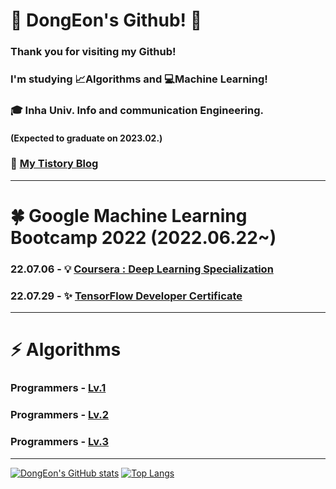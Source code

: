 # :ghost: DongEon's Github! :ghost:

### Thank you for visiting my Github!

### I'm studying :chart_with_upwards_trend:Algorithms and :computer:Machine Learning!  

### :mortar_board: Inha Univ. Info and communication Engineering. 
#### (Expected to graduate on 2023.02.)

### :memo: [My Tistory Blog](https://coding-archive31.tistory.com/)

***

# :four_leaf_clover: Google Machine Learning Bootcamp 2022 (2022.06.22~)

### 22.07.06 - :bulb: [Coursera : Deep Learning Specialization](https://www.credly.com/badges/36ec8c8f-2e43-4f78-b362-cafbaf2728ba)

### 22.07.29 - :sparkles: [TensorFlow Developer Certificate](https://www.credential.net/836293ac-b2a8-48b4-a473-ba0ce51785ba) 

***

# ⚡ Algorithms

### Programmers - [Lv.1](https://github.com/DongEon31/CodingTest_with_Python/tree/main/LEVEL1)

### Programmers - [Lv.2](https://github.com/DongEon31/CodingTest_with_Python/tree/main/LEVEL2)

### Programmers - [Lv.3](https://github.com/DongEon31/CodingTest_with_Python/tree/main/LEVEL3)

***

[![DongEon's GitHub stats](https://github-readme-stats.vercel.app/api?username=DongEon31&show_icons=true&theme=radical)](https://github.com/DongEon31/github-readme-stats) [![Top Langs](https://github-readme-stats.vercel.app/api/top-langs/?username=DongEon31&layout=compact)](https://github.com/DongEon31/github-readme-stats)

